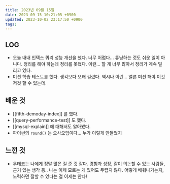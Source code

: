 ```yaml
---
title: 2023년 09월 15일
date: 2023-09-15 10:21:05 +0900
updated: 2023-10-02 23:17:50 +0900
tags: 
---
```

## LOG

- 오늘 내내 인덱스 쿼리 성능 개선을 했다. 너무 어렵다... 튜닝하는 것도 쉬운 일이 아니다. 정리를 해야 하는데 정리를 못했다. 이런... 할 게 너무 많아서 정리가 계속 밀리고 있다.
- 미션 학습 테스트를 했다. 생각보다 오래 걸렸다. 역시나 이런... 얼른 미션 해야 이것저것 할 수 있는데.

## 배운 것

- [[fifth-demoday-index]] 를 했다.
- [[query-performance-test]] 도 했다.
- [[mysql-explain]] 에 대해서도 알아봤다.
- 파이썬의 `round()` 는 오사오입이다... 누가 이렇게 만들었지
 
## 느낀 것

- 우테코는 나에게 정말 많은 걸 준 것 같다. 경험과 성장, 같이 의논할 수 있는 사람들, 근거 있는 생각 등.. 나는 이제 모르는 게 있어도 두렵지 않다. 어떻게 배워나가는지, 노력하면 잘할 수 있다는 걸 이제는 안다!

